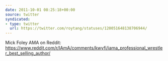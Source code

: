 ```yaml
---
date: 2011-10-01 08:25:18+00:00
source: twitter
syndicated:
- type: twitter
  url: https://twitter.com/roytang/statuses/120051648138706944/
---
```


Mick Foley AMA on Reddit: https://www.reddit.com/r/IAmA/comments/kwyfi/iama_professional_wrestler_best_selling_author/